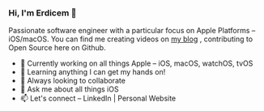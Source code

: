 ### Hi, I'm Erdicem 👋

Passionate software engineer with a particular focus on Apple Platforms – iOS/macOS. You can find me creating videos on <a href="https://erdicemyucesan.blogspot.com/">my blog</a>
, contributing to Open Source here on Github.


* 🔭 Currently working on all things Apple – iOS, macOS, watchOS, tvOS
* 🌱 Learning anything I can get my hands on!
* 👯 Always looking to collaborate
* 💬 Ask me about all things iOS
* 📫 Let's connect – LinkedIn | Personal Website


